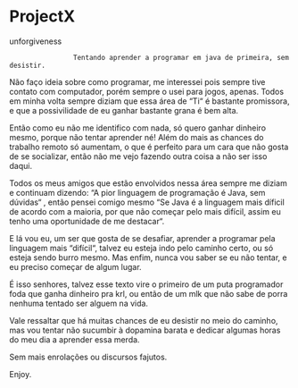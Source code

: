 # ProjectX
unforgiveness
                    
                    Tentando aprender a programar em java de primeira, sem desistir.

Não faço ideia sobre como programar, me interessei pois sempre tive contato com computador, porém sempre o usei para jogos, apenas. Todos em minha volta sempre diziam que essa área de “Ti“ é bastante promissora, e que a possivilidade de eu ganhar bastante grana é bem alta.

Então como eu não me identifico com nada, só quero ganhar dinheiro mesmo, porque não tentar aprender né! Além do mais as chances do trabalho remoto só aumentam, o que é perfeito para um cara que não gosta de se socializar, então não me vejo fazendo outra coisa a não ser isso daqui.

Todos os meus amigos que estão envolvidos nessa área sempre me diziam e continuam dizendo: “A pior linguagem de programação é Java, sem dúvidas“ , então pensei comigo mesmo “Se Java é a linguagem mais díficil de acordo com a maioria, por que não começar pelo mais difícil, assim eu tenho uma oportunidade de me destacar“.

E lá vou eu, um ser que gosta de se desafiar, aprender a programar pela linguagem mais “difícil“, talvez eu esteja indo pelo caminho certo, ou só esteja sendo burro mesmo. Mas enfim, nunca vou saber se eu não tentar, e eu preciso começar de algum lugar.

É isso senhores, talvez esse texto vire o primeiro de um puta programador foda que ganha dinheiro pra krl, ou então de um mlk que não sabe de porra nenhuma tentado ser alguem na vida.

Vale ressaltar que há muitas chances de eu desistir no meio do caminho, mas vou tentar não sucumbir à dopamina barata e dedicar algumas horas do meu dia a aprender essa merda. 

Sem mais enrolações ou discursos fajutos.

Enjoy.

